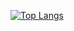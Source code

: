 [![Top Langs](https://github-readme-stats.vercel.app/api/top-langs/?username=marpe11&layout=pie)](https://github.com/marpe11/github-readme-stats)
